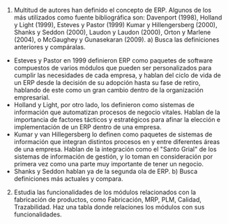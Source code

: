 1. Multitud de autores han definido el concepto de ERP. Algunos de los más utilizados como fuente bibliográfica son: Davenport (1998), Holland y Light (1999), Esteves y Pastor (1999) Kumar y Hillengersberg (2000), Shanks y Seddon (2000), Laudon y Laudon (2000), Orton y Marlene (2004), o McGaughey y Gunasekaran (2009). 
a) Busca las definiciones anteriores y compáralas. 
- Esteves y Pastor en 1999 definieron ERP como paquetes de software compuestos de varios módulos que pueden ser personalizados para cumplir las necesidades de cada empresa, y hablan del ciclo de vida de un ERP desde la decisión de su adopción hasta su fase de retiro, hablando de este como un gran cambio dentro de la organización empresarial.
- Holland y Light, por otro lado, los definieron como sistemas de información que automatizan procesos de negocio vitales. Hablan de la importancia de factores tácticos y estratégicos para afinar la elección e implementación de un ERP dentro de una empresa.
- Kumar y van Hillegersberg lo definen como paquetes de sistemas de información que integran distintos procesos en y entre diferentes áreas de una empresa. Hablan de la integración como el "Santo Grial" de los sistemas de información de gestión, y lo toman en consideración por primera vez como una parte muy importante de tener un negocio.
- Shanks y Seddon hablan ya de la segunda ola de ERP.
b) Busca definiciones más actuales y compara.

2. Estudia las funcionalidades de los módulos relacionados con la fabricación de productos, como Fabricación, MRP, PLM, Calidad, Trazabilidad. Haz una tabla donde relaciones los módulos con sus funcionalidades.
